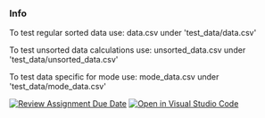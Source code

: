 ### Info
To test regular sorted data use:
data.csv under 'test_data/data.csv'

To test unsorted data calculations use:
unsorted_data.csv under 'test_data/unsorted_data.csv'

To test data specific for mode use:
mode_data.csv under 'test_data/mode_data.csv'

[![Review Assignment Due Date](https://classroom.github.com/assets/deadline-readme-button-22041afd0340ce965d47ae6ef1cefeee28c7c493a6346c4f15d667ab976d596c.svg)](https://classroom.github.com/a/cnT-9jgq)
[![Open in Visual Studio Code](https://classroom.github.com/assets/open-in-vscode-2e0aaae1b6195c2367325f4f02e2d04e9abb55f0b24a779b69b11b9e10269abc.svg)](https://classroom.github.com/online_ide?assignment_repo_id=16932393&assignment_repo_type=AssignmentRepo)
